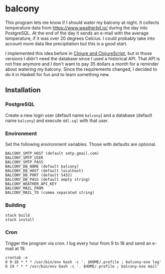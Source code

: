 
# balcony

This program lets me know if I should water my balcony at night.  It collects
temperature data from https://www.weatherbit.io/ during the day into
PostgreSQL. At the end of the day it sends an e-mail with the average
temperature, if it was over 20 degrees Celcius. I could probably take into
account more data like precipitation but this is a good start.

I implemented this idea before in [Clojure and
ClojureScript](https://github.com/borkdude/balcony), but in those versions I
didn't need the database since I used a historical API. That API is not free
anymore and I don't want to pay 35 dollars a month for a reminder about watering
my balcony. Since the requirements changed, I decided to do it in Haskell for
fun and to learn something new.

## Installation

### PostgreSQL

Create a new login user (default name `balcony`) and a database (default name
`balcony`) and execute `ddl.sql` with that user.

### Environment

Set the following environment variables. Those with defaults are optional.

    BALCONY_SMTP_HOST (default smtp.gmail.com)
    BALCONY_SMTP_USER
    BALCONY_SMTP_PASS
    BALCONY_DB_NAME (default balcony)
    BALCONY_DB_HOST (default localhost)
    BALCONY_DB_PORT (default 5432)
    BALCONY_DB_PASS (default empty string)
    BALCONY_WEATHER_API_KEY
    BALCONY_MAIL_FROM
    BALCONY_MAIL_TO (comma separated string)

### Building

    stack build
    stack install

### Cron

Trigger the program via cron. I log every hour from 9 to 18 and send an e-mail
at 19.

    crontab -e
    0 9-18 * * * /usr/bin/env bash -c '. $HOME/.profile ; balcony-exe log'
    0 19 * * * /usr/bin/env bash -c '. $HOME/.profile ; balcony-exe mail'

